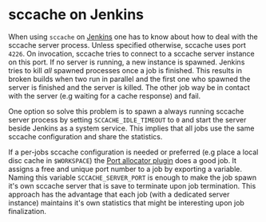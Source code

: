 sccache on Jenkins
==================

When using `sccache` on [Jenkins](https://jenkins.io) one has to know about how to deal with the sccache server process.
Unless specified otherwise, sccache uses port `4226`. On invocation, sccache tries to connect to a sccache server
instance on this port. If no server is running, a new instance is spawned. Jenkins tries to kill *all* spawned processes
once a job is finished.  This results in broken builds when two run in parallel and the first one who spawned the server
is finished and the server is killed. The other job way be in contact with the server (e.g waiting for a cache response)
and fail.

One option so solve this problem is to spawn a always running sccache server process by setting `SCCACHE_IDLE_TIMEOUT`
to `0` and start the server beside Jenkins as a system service. This implies that all jobs use the same sccache
configuration and share the statistics.

If a per-jobs sccache configuration is needed or preferred (e.g place a local disc cache in `$WORKSPACE`) the [Port
allocator plugin](https://wiki.jenkins.io/display/JENKINS/Port+Allocator+Plugin) does a good job. It assigns a free and
unique port number to a job by exporting a variable. Naming this variable `SCCACHE_SERVER_PORT` is enough to make the
job spawn it's own sccache server that is save to terminate upon job termination. This approach has the advantage that
each job (with a dedicated server instance) maintains it's own statistics that might be interesting upon job
finalization.
